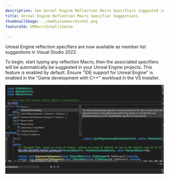 ```yaml
---
description: See Unreal Engine Reflection Macro Specifiers suggested in the Memberlist
title: Unreal Engine Reflection Macro Specifier Suggestions
thumbnailImage: ../media/uemacrointel.png
featureId: UEMacroIntelliSense

---
```


Unreal Engine reflection specifiers are now available as member list suggestions in Visual Studio 2022.

To begin, start typing any reflection Macro, then the associated specifiers will be automatically be suggested in your Unreal Engine projects. This feature is enabled by default. Ensure "IDE support for Unreal Engine" is enabled in the "Game development with C++" workload in the VS Installer.

![UE Macro IntelliSense](../media/uemacrointel.png "UE Macro IntelliSense Example")
